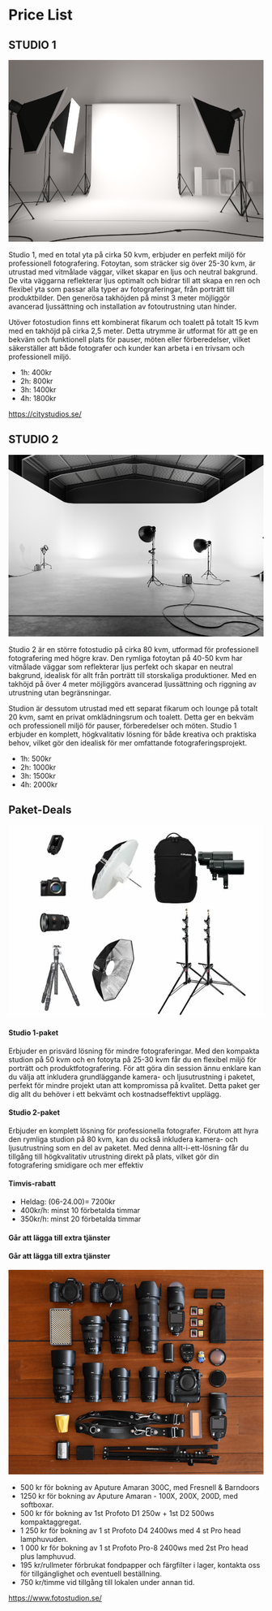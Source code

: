 # Price List

## STUDIO 1

![alt text](/images/1.webp)

Studio 1, med en total yta på cirka 50 kvm, erbjuder en perfekt miljö för professionell fotografering. Fotoytan, som sträcker sig över 25-30 kvm, är utrustad med vitmålade väggar, vilket skapar en ljus och neutral bakgrund. De vita väggarna reflekterar ljus optimalt och bidrar till att skapa en ren och flexibel yta som passar alla typer av fotograferingar, från porträtt till produktbilder. Den generösa takhöjden på minst 3 meter möjliggör avancerad ljussättning och installation av fotoutrustning utan hinder.

Utöver fotostudion finns ett kombinerat fikarum och toalett på totalt 15 kvm med en takhöjd på cirka 2,5 meter. Detta utrymme är utformat för att ge en bekväm och funktionell plats för pauser, möten eller förberedelser, vilket säkerställer att både fotografer och kunder kan arbeta i en trivsam och professionell miljö.

- 1h: 400kr
- 2h: 800kr
- 3h: 1400kr
- 4h: 1800kr

https://citystudios.se/

## STUDIO 2

![alt text](/images/3.webp)

Studio 2 är en större fotostudio på cirka 80 kvm, utformad för professionell fotografering med högre krav. Den rymliga fotoytan på 40-50 kvm har vitmålade väggar som reflekterar ljus perfekt och skapar en neutral bakgrund, idealisk för allt från porträtt till storskaliga produktioner. Med en takhöjd på över 4 meter möjliggörs avancerad ljussättning och riggning av utrustning utan begränsningar.

Studion är dessutom utrustad med ett separat fikarum och lounge på totalt 20 kvm, samt en privat omklädningsrum och toalett. Detta ger en bekväm och professionell miljö för pauser, förberedelser och möten. Studio 1 erbjuder en komplett, högkvalitativ lösning för både kreativa och praktiska behov, vilket gör den idealisk för mer omfattande fotograferingsprojekt.

- 1h: 500kr
- 2h: 1000kr
- 3h: 1500kr
- 4h: 2000kr

## Paket-Deals


![alt text](/images/1057475_profoto_b10x_product_photo.webp)

#### Studio 1-paket

Erbjuder en prisvärd lösning för mindre fotograferingar. Med den kompakta studion på 50 kvm och en fotoyta på 25-30 kvm får du en flexibel miljö för porträtt och produktfotografering. För att göra din session ännu enklare kan du välja att inkludera grundläggande kamera- och ljusutrustning i paketet, perfekt för mindre projekt utan att kompromissa på kvalitet. Detta paket ger dig allt du behöver i ett bekvämt och kostnadseffektivt upplägg.

#### Studio 2-paket

Erbjuder en komplett lösning för professionella fotografer. Förutom att hyra den rymliga studion på 80 kvm, kan du också inkludera kamera- och ljusutrustning som en del av paketet. Med denna allt-i-ett-lösning får du tillgång till högkvalitativ utrustning direkt på plats, vilket gör din fotografering smidigare och mer effektiv

#### Timvis-rabatt 

- Heldag: (06-24.00)= 7200kr
- 400kr/h: minst 10 förbetalda timmar
- 350kr/h: minst 20 förbetalda timmar

#### Går att lägga till extra tjänster

#### Går att lägga till extra tjänster

![alt text](/images/Rocco_Ancora_Shotkit_001.jpg)

- 500 kr för bokning av Aputure Amaran 300C, med Fresnell & Barndoors
- 1250 kr för bokning av Aputure Amaran - 100X, 200X, 200D, med softboxar.
- 500 kr för bokning av 1st Profoto D1 250w + 1st D2 500ws kompaktaggregat.
- 1 250 kr för bokning av 1 st Profoto D4 2400ws med 4 st Pro head lamphuvuden.
- 1 000 kr för bokning av 1 st Profoto Pro-8 2400ws med 2st Pro head plus lamphuvud.
- 195 kr/rullmeter förbrukat fondpapper och färgfilter i lager, kontakta oss för tillgänglighet och eventuell beställning.
- 750 kr/timme vid tillgång till lokalen under annan tid.

https://www.fotostudion.se/